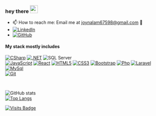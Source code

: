 ### hey there <img src="https://media.giphy.com/media/hvRJCLFzcasrR4ia7z/giphy.gif" width="25px">

- 📫 How to reach me: Email me at joynalam67598@gmail.com 🙂
- [![LinkedIn](https://img.shields.io/badge/-LinkedIn-black?style=flat-square&logo=Linkedin&link=https://github.com/joynalam67598)](https://github.com/joynalam67598)
- [![GitHub](https://img.shields.io/badge/-GitHub-black?style=flat-square&logo=github&link=https://github.com/joynalam67598)](https://github.com/joynalam67598)


#### My stack mostly includes

[![CSharp](https://img.shields.io/badge/-C%23-239120?style=flat-square&logo=&link=https://github.com/kkoziarski)](https://github.com/joynalam67598)
[![.NET](https://img.shields.io/badge/-.NET-5C2D91?style=flat-square&logo=&link=https://github.com/joynalam67598)](https://github.com/joynalam67598)
![SQL Server](https://img.shields.io/badge/-SQL%20Server-red?style=flat-square&logo=microsoft-sql-server&link=https://github.com/kkoziarski)
<br/>
[![JavaScript](https://img.shields.io/badge/-JavaScript-yellow?style=flat-square&logo=javascript&link=https://github.com/joynalam67598)](https://github.com/joynalam67598) 
[![React](https://img.shields.io/badge/-React-white?style=flat-square&logo=react&link=https://github.com/joynalam67598)](https://github.com/joynalam67598) 
[![HTML5](https://img.shields.io/badge/-HTML5-E34F26?style=flat-square&logo=html5&logoColor=white&link=https://github.com/joynalam67598)](https://github.com/joynalam67598) 
[![CSS3](https://img.shields.io/badge/-CSS3-1572B6?style=flat-square&logo=css3&link=https://github.com/joynalam67598)](https://github.com/joynalam67598) 
[![Bootstrap](https://img.shields.io/badge/-Bootstrap-563D7C?style=flat-square&logo=bootstrap&link=https://github.com/joynalam67598)](https://github.com/joynalam67598)
[![Php](https://img.shields.io/badge/-PHP-white?style=flat-square&logo=php&link=https://github.com/joynalam67598)](https://github.com/joynalam67598)
[![Laravel](https://img.shields.io/badge/-Laravel-white?style=flat-square&logo=laravel&link=https://github.com/joynalam67598)](https://github.com/joynalam67598)
[![MySql](https://img.shields.io/badge/-MySql-white?style=flat-square&logo=mysql&link=https://github.com/joynalam67598)](https://github.com/joynalam67598)
<br/>
[![Git](https://img.shields.io/badge/-Git-black?style=flat-square&logo=git&link=https://github.com/joynalam67598)](https://github.com/joynalam67598)


<br/>

![GitHub stats](https://github-readme-stats.vercel.app/api?username=joynalam67598&show_icons=true&title_color=ffc857&icon_color=8ac926&text_color=daf7dc&bg_color=151515&hide=["stars"])
<br/>
[![Top Langs](https://github-readme-stats.vercel.app/api/top-langs/?username=joynalam67598&layout=compact&text_color=daf7dc&bg_color=151515)](https://github.com/joynalam67598/github-readme-stats)

[![Visits Badge](https://badges.pufler.dev/visits/joynalam67598/joynalam67598)](https://github.com/joynalam67598)

